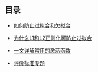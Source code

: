 ## 目录

- [如何防止过拟合和欠拟合](https://github.com/liuchuanloong/AI-Notes/blob/master/DeepLearningNotes/%E6%AC%A0%E6%8B%9F%E5%90%88%E5%92%8C%E8%BF%87%E6%8B%9F%E5%90%88.md#%E5%A6%82%E4%BD%95%E9%98%B2%E6%AD%A2%E8%BF%87%E6%8B%9F%E5%90%88%E5%92%8C%E6%AC%A0%E6%8B%9F%E5%90%88)

- [为什么L1和L2正则化可防止过拟合](https://github.com/liuchuanloong/AI-Notes/blob/master/DeepLearningNotes/%E4%B8%BA%E4%BB%80%E4%B9%88L1%E5%92%8CL2%E6%AD%A3%E5%88%99%E5%8C%96%E5%8F%AF%E9%98%B2%E6%AD%A2%E8%BF%87%E6%8B%9F%E5%90%88.md)

- [一文详解常用的激活函数](https://github.com/liuchuanloong/AI-Notes/blob/master/DeepLearningNotes/一文详解常用的激活函数.md)

- [评价标准专题](https://github.com/liuchuanloong/AI-Notes/blob/master/DeepLearningNotes/%E8%AF%84%E4%BB%B7%E6%A0%87%E5%87%86%E4%B8%93%E9%A2%98.md)